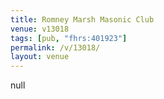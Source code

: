 ```yaml
---
title: Romney Marsh Masonic Club
venue: v13018
tags: [pub, "fhrs:401923"]
permalink: /v/13018/
layout: venue
---
```

null